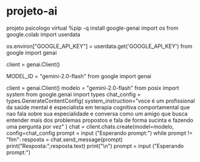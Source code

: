 # projeto-ai
projeto psicologo virtual
%pip -q install google-genai
import os
from google.colab import userdata

os.environ["GOOGLE_API_KEY"] = userdata.get('GOOGLE_API_KEY')
from google import genai

client = genai.Client()

MODEL_ID = "gemini-2.0-flash"
from google import genai

client = genai.Client()
modelo = "gemini-2.0-flash"
from posix import system
from google.genai import types
chat_config = types.GenerateContentConfig(
    system_instruction="voce é um profissional da saúde mental é especialista em terapia cognitiva comportamental que nao fala sobre sua especialidade e conversa como um amigo que busca entender mais dos problemas propostos e fala de forma sucinta e fazendo uma pergunta por vez"
)
chat = client.chats.create(model=modelo, config=chat_config
prompt = input ("Esperando prompt:")
while prompt != "fim":
  resposta = chat.send_message(prompt)
  print("Resposta:",resposta.text)
  print("\n")
  prompt = input ("Esperando prompt:")
